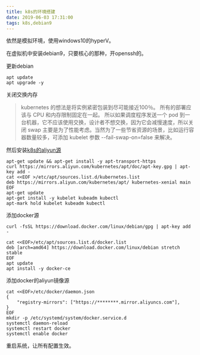 ```yaml
---
title: k8s的环境搭建
date: 2019-06-03 17:31:00
tags: k8s,debian9
---
```


依然是模拟环境，使用windows10的hyperV。

在虚拟机中安装debian9，只要核心的那种，开openssh的。

更新debian
```shell
apt update
apt upgrade -y
```

关闭交换内存
>kubernetes 的想法是将实例紧密包装到尽可能接近100％。 所有的部署应该与 CPU 和内存限制固定在一起。 所以如果调度程序发送一个 pod 到一台机器，它不应该使用交换，设计者不想交换，因为它会减慢速度，所以关闭 swap 主要是为了性能考虑。当然为了一些节省资源的场景，比如运行容器数量较多，可添加 kubelet 参数 --fail-swap-on=false 来解决。

然后安装[k8s的aliyun源](https://opsx.alibaba.com/mirror?lang=zh-CN)
```shell
apt-get update && apt-get install -y apt-transport-https
curl https://mirrors.aliyun.com/kubernetes/apt/doc/apt-key.gpg | apt-key add - 
cat <<EOF >/etc/apt/sources.list.d/kubernetes.list
deb https://mirrors.aliyun.com/kubernetes/apt/ kubernetes-xenial main
EOF  
apt-get update
apt-get install -y kubelet kubeadm kubectl
apt-mark hold kubelet kubeadm kubectl
```

添加docker源

```shell
curl -fsSL https://download.docker.com/linux/debian/gpg | apt-key add -

cat <<EOF>/etc/apt/sources.list.d/docker.list
deb [arch=amd64] https://download.docker.com/linux/debian stretch stable
EOF
apt update
apt install -y docker-ce
```

添加docker的aliyun镜像源
```shell
cat <<EOF>/etc/docker/daemon.json
{
    "registry-mirrors": ["https://********.mirror.aliyuncs.com"],
}
EOF
mkdir -p /etc/systemd/system/docker.service.d
systemctl daemon-reload
systemctl restart docker
systemctl enable docker
```

重启系统，让所有配置生效。

